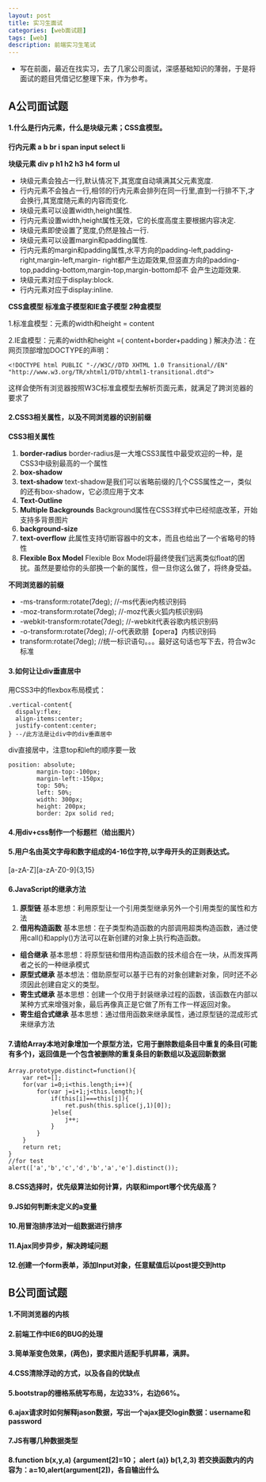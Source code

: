 ```yaml
---
layout: post
title: 实习生面试
categories: [web面试题]
tags: [web]
description: 前端实习生笔试
---
```


- 写在前面，最近在找实习，去了几家公司面试，深感基础知识的薄弱，于是将面试的题目凭借记忆整理下来，作为参考。

## A公司面试题

#### 1.什么是行内元素，什么是块级元素；CSS盒模型。

**行内元素 a b br i span input select li**

**块级元素 div p h1 h2 h3 h4 form ul**
- 块级元素会独占一行,默认情况下,其宽度自动填满其父元素宽度.
- 行内元素不会独占一行,相邻的行内元素会排列在同一行里,直到一行排不下,才会换行,其宽度随元素的内容而变化.　
- 块级元素可以设置width,height属性.
- 行内元素设置width,height属性无效，它的长度高度主要根据内容决定.
- 块级元素即使设置了宽度,仍然是独占一行.
- 块级元素可以设置margin和padding属性.
- 行内元素的margin和padding属性,水平方向的padding-left,padding-right,margin-left,margin- right都产生边距效果,但竖直方向的padding-top,padding-bottom,margin-top,margin-bottom却不 会产生边距效果.
- 块级元素对应于display:block.
- 行内元素对应于display:inline.

**CSS盒模型 标准盒子模型和IE盒子模型 2种盒模型**

1.标准盒模型：元素的width和height = content

2.IE盒模型：元素的width和height =( content+border+padding )
解决办法：在网页顶部增加DOCTYPE的声明：
```
<!DOCTYPE html PUBLIC "-//W3C//DTD XHTML 1.0 Transitional//EN" "http://www.w3.org/TR/xhtml1/DTD/xhtml1-transitional.dtd">
```
这样会使所有浏览器按照W3C标准盒模型去解析页面元素，就满足了跨浏览器的要求了


#### 2.CSS3相关属性，以及不同浏览器的识别前缀

**CSS3相关属性**

1. **border-radius**  border-radius是一大堆CSS3属性中最受欢迎的一种，是CSS3中级别最高的一个属性
2. **box-shadow**
3. **text-shadow** text-shadow是我们可以省略前缀的几个CSS属性之一，类似的还有box-shadow，它必须应用于文本
4. **Text-Outline**
5. **Multiple Backgrounds** Background属性在CSS3样式中已经彻底改革，开始支持多背景图片
6. **background-size**
7. **text-overflow** 此属性支持切断容器中的文本，而且也给出了一个省略号的特性
8. **Flexible Box Model** Flexible Box Model将最终使我们远离类似float的困扰。虽然是要给你的头部换一个新的属性，但一旦你这么做了，将终身受益。

**不同浏览器的前缀**

- -ms-transform:rotate(7deg); //-ms代表ie内核识别码
- -moz-transform:rotate(7deg); //-moz代表火狐内核识别码
- -webkit-transform:rotate(7deg); //-webkit代表谷歌内核识别码
- -o-transform:rotate(7deg); //-o代表欧朋【opera】内核识别码
- transform:rotate(7deg); //统一标识语句。。。最好这句话也写下去，符合w3c标准

#### 3.如何让让div垂直居中

用CSS3中的flexbox布局模式：
```
.vertical-content{
  dispaly:flex;
  align-items:center;
  justify-content:center;
} --/此方法是让div中的div垂直居中
```
div直接居中，注意top和left的顺序要一致
```
position: absolute;
		margin-top:-100px;
		margin-left:-150px;
		top: 50%;
		left: 50%;
		width: 300px;
		height: 200px;
		border: 2px solid red;
```

#### 4.用div+css制作一个标题栏（给出图片）

#### 5.用户名由英文字母和数字组成的4-16位字符,以字母开头的正则表达式。

[a-zA-Z][a-zA-Z0-9]{3,15}

#### 6.JavaScript的继承方法

1. **原型链** 基本思想：利用原型让一个引用类型继承另外一个引用类型的属性和方法
2. **借用构造函数** 基本思想：在子类型构造函数的内部调用超类构造函数，通过使用call()和apply()方法可以在新创建的对象上执行构造函数。
* **组合继承** 基本思想：将原型链和借用构造函数的技术组合在一块，从而发挥两者之长的一种继承模式
* **原型式继承** 基本想法：借助原型可以基于已有的对象创建新对象，同时还不必须因此创建自定义的类型。
* **寄生式继承** 基本思想：创建一个仅用于封装继承过程的函数，该函数在内部以某种方式来增强对象，最后再像真正是它做了所有工作一样返回对象。
* **寄生组合式继承** 基本思想：通过借用函数来继承属性，通过原型链的混成形式来继承方法


#### 7.请给Array本地对象增加一个原型方法，它用于删除数组条目中重复的条目(可能有多个)，返回值是一个包含被删除的重复条目的新数组以及返回新数据

```
Array.prototype.distinct=function(){
    var ret=[];
    for(var i=0;i<this.length;i++){
        for(var j=i+1;j<this.length;){
            if(this[i]===this[j]){
                ret.push(this.splice(j,1)[0]);
            }else{
                j++;
            }
        }
    }
    return ret;
}
//for test
alert(['a','b','c','d','b','a','e'].distinct());
```

#### 8.CSS选择时，优先级算法如何计算，内联和import哪个优先级高？



#### 9.JS如何判断未定义的a变量

#### 10.用冒泡排序法对一组数据进行排序

#### 11.Ajax同步异步，解决跨域问题

#### 12.创建一个form表单，添加Input对象，任意赋值后以post提交到http


## B公司面试题

#### 1.不同浏览器的内核

#### 2.前端工作中IE6的BUG的处理

#### 3.简单渐变色效果，(两色)，要求图片适配手机屏幕，满屏。

#### 4.CSS清除浮动的方式，以及各自的优缺点

#### 5.bootstrap的栅格系统写布局，左边33%，右边66%。

#### 6.ajax请求时如何解释jason数据，写出一个ajax提交login数据：username和password

#### 7.JS有哪几种数据类型

#### 8.function b(x,y,a) {argument[2]=10； alert (a)} b(1,2,3) 若交换函数内的内容为：a=10,alert(argument[2])，各自输出什么
